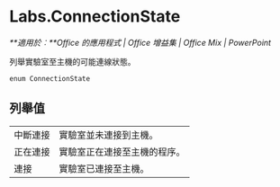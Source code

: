 
# Labs.ConnectionState

 _**適用於︰**Office 的應用程式 | Office 增益集 | Office Mix | PowerPoint_

列舉實驗室至主機的可能連線狀態。

```
enum ConnectionState
```


## 列舉值


|||
|:-----|:-----|
|中斷連接|實驗室並未連接到主機。|
|正在連接|實驗室正在連接至主機的程序。|
|連接|實驗室已連接至主機。|
